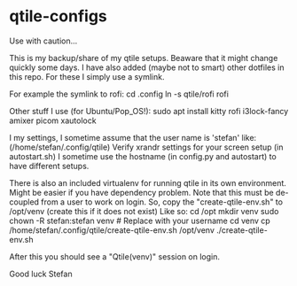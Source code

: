 # qtile-configs

Use with caution...

This is my backup/share of my qtile setups. Beaware that it might change quickly some days.
I have also added (maybe not to smart) other dotfiles in this repo. For these I simply use 
a symlink.

For example the symlink to rofi:
cd .config
ln -s qtile/rofi rofi

Other stuff I use (for Ubuntu/Pop_OS!):
  sudo apt install kitty rofi i3lock-fancy amixer picom xautolock 

I my settings, I sometime assume that the user name is 'stefan' like: (/home/stefan/.config/qtile)
Verify xrandr settings for your screen setup (in autostart.sh)
I sometime use the hostname (in config.py and autostart) to have different setups.

There is also an included virtualenv for running qtile in its own environment. Might be easier if you
have dependency problem. Note that this must be de-coupled from a user to work on login. 
So, copy the "create-qtile-env.sh" to /opt/venv (create this if it does not exist)
Like so:
  cd /opt
  mkdir venv
  sudo chown -R stefan:stefan venv # Replace with your username
  cd venv
  cp /home/stefan/.config/qtile/create-qtile-env.sh /opt/venv
  ./create-qtile-env.sh

  After this you should see a "Qtile(venv)" session on login.

Good luck
Stefan
